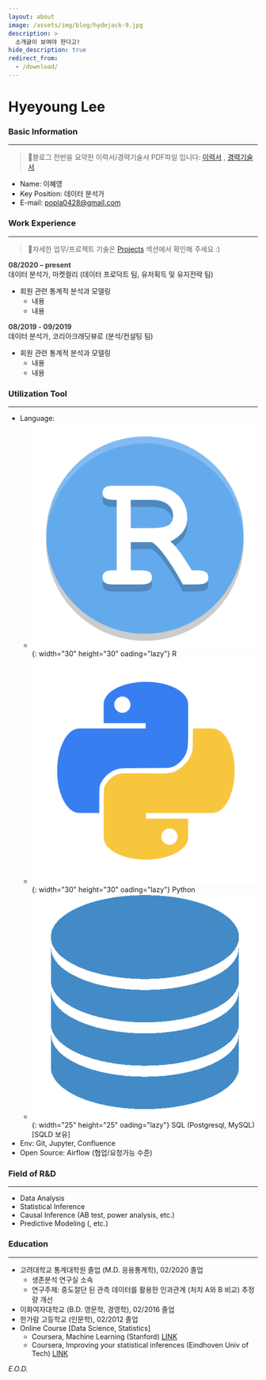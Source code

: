 ```yaml
---
layout: about
image: /assets/img/blog/hydejack-9.jpg
description: >
  소개글이 보여야 한다고!
hide_description: true
redirect_from:
  - /download/
---
```


# Hyeyoung Lee

<!--author-->

### Basic Information
---
> 🔗블로그 전반을 요약한 이력서/경력기술서 PDF파일 입니다:
> <a href="/assets/CV.pdf" target="_blank">이력서</a> , <a href="/assets/CV.pdf" target="_blank">경력기술서</a>

- Name: 이혜영  
- Key Position: 데이터 분석가
- E-mail: popla0428@gmail.com

### Work Experience
---
> 🔗자세한 업무/프로젝트 기술은 [Projects](_featured_categories/projects.md) 섹션에서 확인해 주세요 :)

<span style="color:rgb(61,60,58);font-weight:bold">08/2020 – present</span>  
데이터 분석가, 마켓컬리 (데이터 프로덕트 팀, 유저획득 및 유지전략 팀) 

  - 회원 관련 통계적 분석과 모델링  
    - 내용  
    - 내용

<span style="color:rgb(61,60,58);font-weight:bold">08/2019 - 09/2019</span>  
데이터 분석가, 코리아크래딧뷰로 (분석/컨설팅 팀) 

  - 회원 관련 통계적 분석과 모델링  
    - 내용  
    - 내용

### Utilization Tool
---
- Language:  
  - ![logo_r](/assets/img/logo_r.png){: width="30" height="30" oading="lazy"} R
  - ![logo_py](/assets/img/logo_py.png){: width="30" height="30" oading="lazy"} Python
  - ![logo_py](/assets/img/logo_sql.png){: width="25" height="25" oading="lazy"} SQL (Postgresql, MySQL) [SQLD 보유]
- Env: Git, Jupyter, Confluence
- Open Source: Airflow (협업/요청가능 수준)

### Field of R&D
--- 
- Data Analysis
- Statistical Inference
- Causal Inference (AB test, power analysis, etc.)
- Predictive Modeling (, etc.)

### Education
--- 
- 고려대학교 통계대학원 졸업 (M.D. 응용통계학), 02/2020 졸업 
  - 생존분석 연구실 소속
  - 연구주제: 중도절단 된 관측 데이터를 활용한 인과관계 (처치 A와 B 비교) 추정량 개선
- 이화여자대학교 (B.D. 영문학, 경영학), 02/2016 졸업
- 한가람 고등학교 (인문학), 02/2012 졸업
- Online Course [Data Science, Statistics]
  - Coursera, Machine Learning (Stanford) <a href="https://www.coursera.org/learn/machine-learning/" target="_blank">LINK</a>
  - Coursera, Improving your statistical inferences (Eindhoven Univ of Tech) <a href="https://www.coursera.org/learn/statistical-inferences/" target="_blank">LINK</a>



*E.O.D.*



<!--shortcuts-->
[blog]: /
[portfolio]: https://hydejack.com/examples/
[resume]: https://hydejack.com/resume/
[download]: https://hydejack.com/download/
[welcome]: https://hydejack.com/
[forms]: https://hydejack.com/forms-by-example/

[features]: #features
[news]: #build-an-audience
[syntax]: syntax-highlighting
[latex]: #beautiful-math
[dark]: https://hydejack.com/blog/hydejack/2018-09-01-introducing-dark-mode/
[search]: https://hydejack.com/#_search-input
[grid]: https://hydejack.com/blog/hydejack/

[lic]: LICENSE.md
[pro]: licenses/PRO.md
[docs]: docs/README.md
[ofln]: docs/advanced.md#enabling-offline-support
[math]: docs/writing.md#adding-math

[kit]: https://github.com/hydecorp/hydejack-starter-kit/releases
[src]: https://github.com/hydecorp/hydejack
[gem]: https://rubygems.org/gems/jekyll-theme-hydejack
[buy]: https://gum.co/nuOluY

[gpss]: https://developers.google.com/speed/pagespeed/insights/?url=https%3A%2F%2Fhydejack.com%2Fdocs%2F
[rouge]: http://rouge.jneen.net
[katex]: https://khan.github.io/KaTeX/
[mathjax]: https://www.mathjax.org/
[tinyletter]: https://tinyletter.com/